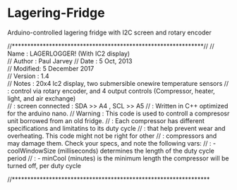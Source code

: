# Lagering-Fridge
Arduino-controlled lagering fridge with I2C screen and rotary encoder



//**************************************************************//
//  Name    : LAGERLOGGER! (With IC2 display)                            
//  Author  : Paul Jarvey
//  Date    : 5 Oct, 2013    
//  Modified: 5 December 2017                                
//  Version : 1.4                                             
//  Notes   : 20x4 lc2 display, two submersible onewire temperature sensors
//          : control via rotary encoder, and 4 output controls  (Compressor, heater, light, and air exchange)   
//          : screen connected  : SDA >> A4 , SCL >> A5
//          : Written in C++ optimized for the arduino nano. 
//  Warning : This code is used to controll a compresosr unit borrowed from an old fridge.
//          : Each compressor has different specifications and limitatins to its duty cycle
//          : that help prevent wear and overheating. This code might not be right for other 
//          : compressors and may damage them. Check your specs, and note the following vars:
//          :   - coolWindowSize (milliseconds) determines the length of the duty cycle period
//          :   - minCool (minutes) is the minimum length the compressor will be turned off, per duty cycle

//****************************************************************
